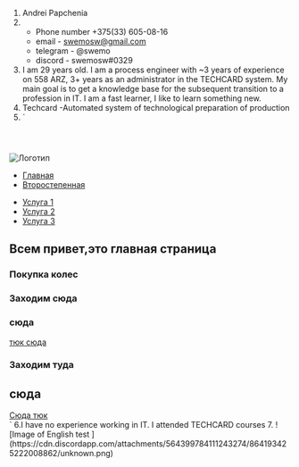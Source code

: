 1. Andrei Papchenia
2.  * Phone number +375(33) 605-08-16
	* email - swemosw@gmail.com
	* telegram - @swemo
	* discord - swemosw#0329
3. I am 29 years old. I am a process engineer with ~3 years of experience on 558 ARZ, 3+ years as an administrator in the TECHCARD system. My main goal is to get a knowledge base for the subsequent transition to a profession in IT. I am a fast learner, I like to learn something new.
4. Techcard -Automated system of technological preparation of production
5. `<header >
<img src="/logo.png" alt="Логотип">
<nav>
  <ul>
    <lI><a href="/">Главная</a></lI>
     <lI><a href="/">Второстепенная</a></lI>
  </ul>
  </nav>
</header>
<aside>
<nav>
<ul>
  <li><a href="/service-1">Услуга 1</a></li>
  <li><a href="/service-2">Услуга 2</a></li>
  <li><a href="/service-3">Услуга 3</a></li>
  </ul></nav></aside>
<main>
<h2>  Всем привет,это главная страница  </h2>
  <section>
  <h3>    Покупка колес  </h3>
  <article>
    <h3>    Заходим сюда    </h3>  
    <h3>    сюда  </h3>
  <a href="#"> тюк сюда</a>
  </article>

  <article>
    <h3>
    Заходим туда
        </h3> 
    <h2>
    сюда
  </h2>
    <a href="#">Сюда тюк</a>
  </arcricle>
  </section>
  </main>`
6.I have no experience working in IT. I attended TECHCARD courses
7. ![Image of English test ](https://cdn.discordapp.com/attachments/564399784111243274/864193425222008862/unknown.png)


